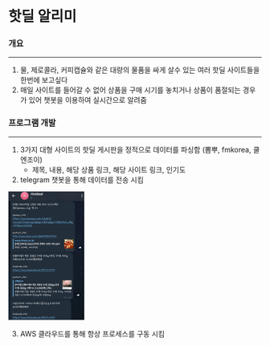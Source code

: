 # 핫딜 알리미

### 개요

---

1. 물, 제로콜라, 커피캡슐와 같은 대량의 물품을 싸게 살수 있는 여러 핫딜 사이트들을 한번에 보고싶다
2. 매일 사이트를 들어갈 수 없어 상품을 구매 시기를 놓치거나 상품이 품절되는 경우가 있어 챗봇을 이용하여 실시간으로 알려줌

### 프로그램 개발

---

1. 3가지 대형 사이트의 핫딜 게시판을 정적으로 데이터를 파싱함 (뽐뿌, fmkorea, 쿨엔조이)
    - 제목, 내용, 해당 상품 링크, 해당 사이트 링크, 인기도
2. telegram 챗봇을 통해 데이터를 전송 시킴

<img src = "1.jpeg" width="30%" height="30%">

3. AWS 클라우드를 통해 항상 프로세스를 구동 시킴
